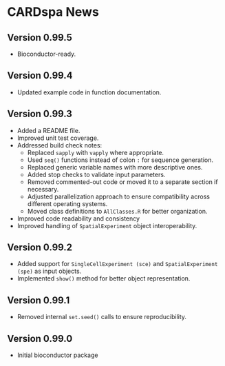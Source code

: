 # CARDspa News

## Version 0.99.5
- Bioconductor-ready.

## Version 0.99.4
- Updated example code in function documentation.

## Version 0.99.3
- Added a README file.
- Improved unit test coverage.
- Addressed build check notes:
  - Replaced `sapply` with `vapply` where appropriate.
  - Used `seq()` functions instead of colon `:` for sequence generation.
  - Replaced generic variable names with more descriptive ones.
  - Added stop checks to validate input parameters.
  - Removed commented-out code or moved it to a separate section if necessary.
  - Adjusted parallelization approach to ensure compatibility across different operating systems.
  - Moved class definitions to `AllClasses.R` for better organization.
- Improved code readability and consistency
- Improved handling of `SpatialExperiment` object interoperability.

## Version 0.99.2
- Added support for `SingleCellExperiment (sce)` and `SpatialExperiment (spe)` as input objects.
- Implemented `show()` method for better object representation.

## Version 0.99.1
- Removed internal `set.seed()` calls to ensure reproducibility.


## Version 0.99.0
- Initial bioconductor package

